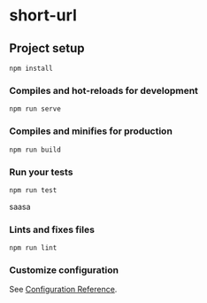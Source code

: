 # short-url

## Project setup
```
npm install
```

### Compiles and hot-reloads for development
```
npm run serve
```

### Compiles and minifies for production
```
npm run build
```

### Run your tests
```
npm run test
```
saasa
### Lints and fixes files
```
npm run lint
```

### Customize configuration
See [Configuration Reference](https://cli.vuejs.org/config/).
